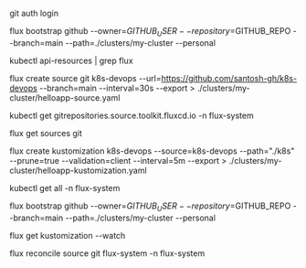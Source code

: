 git auth login

flux bootstrap github --owner=$GITHUB_USER --repository=$GITHUB_REPO --branch=main --path=./clusters/my-cluster --personal

kubectl api-resources | grep flux

flux create source git k8s-devops --url=https://github.com/santosh-gh/k8s-devops --branch=main --interval=30s --export > ./clusters/my-cluster/helloapp-source.yaml

kubectl get gitrepositories.source.toolkit.fluxcd.io -n flux-system

flux get sources git

flux create kustomization k8s-devops --source=k8s-devops --path="./k8s" --prune=true --validation=client --interval=5m --export > ./clusters/my-cluster/helloapp-kustomization.yaml

kubectl get all -n flux-system

flux bootstrap github --owner=$GITHUB_USER --repository=$GITHUB_REPO --branch=main --path=./clusters/my-cluster --personal

flux get kustomization --watch

flux reconcile source git flux-system -n flux-system